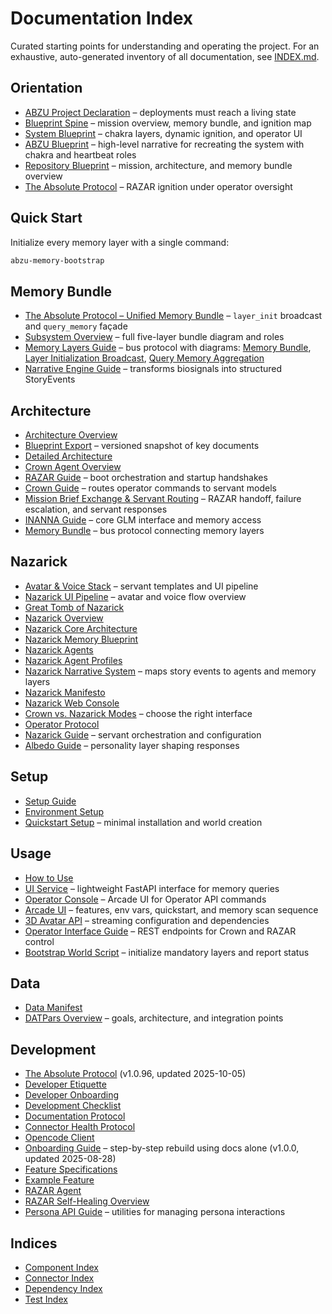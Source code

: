 # Documentation Index

Curated starting points for understanding and operating the project. For an exhaustive, auto-generated inventory of all documentation, see [INDEX.md](INDEX.md).

## Orientation
- [ABZU Project Declaration](project_mission_vision.md) – deployments must reach a living state
- [Blueprint Spine](blueprint_spine.md) – mission overview, memory bundle, and ignition map
- [System Blueprint](system_blueprint.md) – chakra layers, dynamic ignition, and operator UI
- [ABZU Blueprint](ABZU_blueprint.md) – high-level narrative for recreating the system with chakra and heartbeat roles
- [Repository Blueprint](repository_blueprint.md) – mission, architecture, and memory bundle overview
- [The Absolute Protocol](The_Absolute_Protocol.md) – RAZAR ignition under operator oversight

## Quick Start

Initialize every memory layer with a single command:

```bash
abzu-memory-bootstrap
```

## Memory Bundle
- [The Absolute Protocol – Unified Memory Bundle](The_Absolute_Protocol.md#unified-memory-bundle) – `layer_init` broadcast and `query_memory` façade
- [Subsystem Overview](ABZU_SUBSYSTEM_OVERVIEW.md#memory-bundle-layers) – full five-layer bundle diagram and roles
- [Memory Layers Guide](memory_layers_GUIDE.md) – bus protocol with diagrams: [Memory Bundle](figures/memory_bundle.mmd), [Layer Initialization Broadcast](figures/layer_init_broadcast.mmd), [Query Memory Aggregation](figures/query_memory_aggregation.mmd)
- [Narrative Engine Guide](narrative_engine_GUIDE.md) – transforms biosignals into structured StoryEvents

## Architecture
- [Architecture Overview](architecture_overview.md)
- [Blueprint Export](BLUEPRINT_EXPORT.md) – versioned snapshot of key documents
- [Detailed Architecture](architecture.md)
- [Crown Agent Overview](CROWN_OVERVIEW.md)
- [RAZAR Guide](RAZAR_GUIDE.md) – boot orchestration and startup handshakes
- [Crown Guide](Crown_GUIDE.md) – routes operator commands to servant models
- [Mission Brief Exchange & Servant Routing](mission_brief_exchange.md) – RAZAR handoff, failure escalation, and servant responses
- [INANNA Guide](INANNA_GUIDE.md) – core GLM interface and memory access
- [Memory Bundle](memory_layers_GUIDE.md) – bus protocol connecting memory layers
## Nazarick
- [Avatar & Voice Stack](blueprint_spine.md#avatar--voice-stack) – servant templates and UI pipeline
- [Nazarick UI Pipeline](system_blueprint.md#avatar--voice-stack) – avatar and voice flow overview
- [Great Tomb of Nazarick](great_tomb_of_nazarick.md)
- [Nazarick Overview](nazarick_overview.md)
- [Nazarick Core Architecture](../agents/nazarick/nazarick_core_architecture.md)
- [Nazarick Memory Blueprint](../agents/nazarick/nazarick_memory_blueprint.md)
- [Nazarick Agents](nazarick_agents.md)
- [Nazarick Agent Profiles](nazarick_agent_profiles.md)
- [Nazarick Narrative System](nazarick_narrative_system.md) – maps story events to agents and memory layers
- [Nazarick Manifesto](nazarick_manifesto.md)
- [Nazarick Web Console](nazarick_web_console.md)
- [Crown vs. Nazarick Modes](nazarick_web_console.md#crown-vs-nazarick-modes) – choose the right interface
- [Operator Protocol](operator_protocol.md)
- [Nazarick Guide](Nazarick_GUIDE.md) – servant orchestration and configuration
- [Albedo Guide](Albedo_GUIDE.md) – personality layer shaping responses
## Setup
- [Setup Guide](setup.md)
- [Environment Setup](environment_setup.md)
- [Quickstart Setup](setup_quickstart.md) – minimal installation and world creation
## Usage
- [How to Use](how_to_use.md)
- [UI Service](ui_service.md) – lightweight FastAPI interface for memory queries
- [Operator Console](operator_console.md) – Arcade UI for Operator API commands
- [Arcade UI](arcade_ui.md) – features, env vars, quickstart, and memory scan sequence
- [3D Avatar API](avatar_3d_api.md) – streaming configuration and dependencies
- [Operator Interface Guide](operator_interface_GUIDE.md) – REST endpoints for Crown and RAZAR control
- [Bootstrap World Script](../scripts/bootstrap_world.py) – initialize mandatory layers and report status

## Data
- [Data Manifest](data_manifest.md)
- [DATPars Overview](datpars_overview.md) – goals, architecture, and integration points

## Development
- [The Absolute Protocol](The_Absolute_Protocol.md) (v1.0.96, updated 2025-10-05)
- [Developer Etiquette](developer_etiquette.md)
- [Developer Onboarding](developer_onboarding.md)
- [Development Checklist](development_checklist.md)
- [Documentation Protocol](documentation_protocol.md)
- [Connector Health Protocol](connector_health_protocol.md)
- [Opencode Client](opencode_client.md)
- [Onboarding Guide](onboarding_guide.md) – step-by-step rebuild using docs alone (v1.0.0, updated 2025-08-28)
- [Feature Specifications](features/README.md)
- [Example Feature](features/example_feature.md)
- [RAZAR Agent](RAZAR_AGENT.md)
- [RAZAR Self-Healing Overview](RAZAR_AGENT.md#self-healing-overview)
- [Persona API Guide](persona_api_guide.md) – utilities for managing persona interactions

## Indices
- [Component Index](component_index.md)
- [Connector Index](connectors/CONNECTOR_INDEX.md)
- [Dependency Index](dependency_index.md)
- [Test Index](test_index.md)

